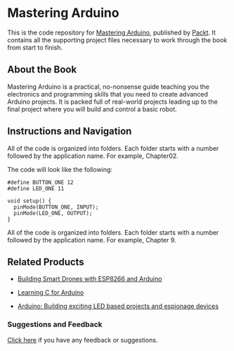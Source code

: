 # Mastering Arduino
This is the code repository for [Mastering Arduino](https://www.packtpub.com/hardware-and-creative/mastering-arduino?utm_source=github&utm_medium=repository&utm_campaign=9781788830584), published by [Packt](https://www.packtpub.com/?utm_source=github). It contains all the supporting project files necessary to work through the book from start to finish.
## About the Book
Mastering Arduino is a practical, no-nonsense guide teaching you the electronics and programming skills that you need to create advanced Arduino projects. It is packed full of real-world projects leading up to the final project where you will build and control a basic robot.
## Instructions and Navigation
All of the code is organized into folders. Each folder starts with a number followed by the application name. For example, Chapter02.



The code will look like the following:
```
#define BUTTON_ONE 12
#define LED_ONE 11

void setup() {
  pinMode(BUTTON_ONE, INPUT);
  pinMode(LED_ONE, OUTPUT);
}
```

All of the code is organized into folders. Each folder starts with a number followed by the application name. For example, Chapter 9.

## Related Products
* [Building Smart Drones with ESP8266 and Arduino](https://www.packtpub.com/hardware-and-creative/building-smart-drones-esp8266-and-arduino?utm_source=github&utm_medium=repository&utm_campaign=9781788477512)

* [Learning C for Arduino](https://www.packtpub.com/networking-and-servers/learning-c-arduino?utm_source=github&utm_medium=repository&utm_campaign=9781787120099)

* [Arduino: Building exciting LED based projects and espionage devices](https://www.packtpub.com/hardware-and-creative/arduino-building-exciting-led-based-projects-and-espionage-devices?utm_source=github&utm_medium=repository&utm_campaign=9781787121072)

### Suggestions and Feedback
[Click here](https://docs.google.com/forms/d/e/1FAIpQLSe5qwunkGf6PUvzPirPDtuy1Du5Rlzew23UBp2S-P3wB-GcwQ/viewform) if you have any feedback or suggestions.
